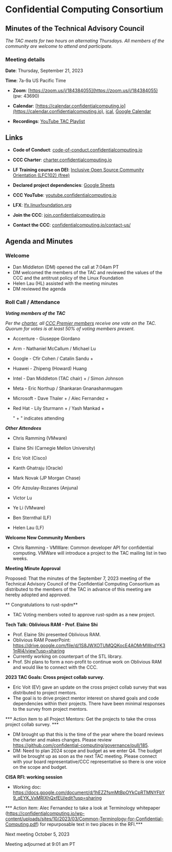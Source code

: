 ﻿# Confidential Computing Consortium


## Minutes of the Technical Advisory Council


*The TAC meets for two hours on alternating Thursdays. All members of the community are welcome to attend and participate.*


### Meeting details


**Date**: Thursday, September 21, 2023


**Time**: 7a-9a US Pacific Time


* **Zoom**: [https://zoom.us/j/184384055](https://zoom.us/j/184384055) (pw: 43690)


* **Calendar**: [https://calendar.confidentialcomputing.io](https://calendar.confidentialcomputing.io),
[ical](https://calendar.google.com/calendar/ical/c\_c0pcihr7n2n1k3a38i32d9ag10%40group.calendar.google.com/public/basic.ics),
[Google Calendar](https://calendar.google.com/calendar/u/0/r?cid=c\_c0pcihr7n2n1k3a38i32d9ag10@group.calendar.google.com)


* **Recordings**: [YouTube TAC Playlist](https://www.youtube.com/playlist?list=PLmfkUJc39uMjaB_I1dYW72I44kr9QzG_B)


## Links


* **Code of Conduct**: [code-of-conduct.confidentialcomputing.io](https://code-of-conduct.confidentialcomputing.io)


* **CCC Charter**: [charter.confidentialcomputing.io](https://charter.confidentialcomputing.io)


* **LF Training course on DEI**: [Inclusive Open Source Community Orientation (LFC102) (free)](https://training.linuxfoundation.org/training/inclusive-open-source-community-orientation-lfc102/)


* **Declared project dependencies**: [Google Sheets](https://docs.google.com/spreadsheets/d/1UKnbbGWXYLjnPZsox3zmYo59nv3XSXjePfas5E2fER0/edit#gid=0)


* **CCC YouTube**: [youtube.confidentialcomputing.io](https://youtube.confidentialcomputing.io)


* **LFX**: [lfx.linuxfoundation.org](https://lfx.linuxfoundation.org)


* **Join the CCC**: [join.confidentialcomputing.io](https://join.confidentialcomputing.io)


* **Contact the CCC**: [confidentialcomputing.io/contact-us/](https://confidentialcomputing.io/contact-us/)


## Agenda and Minutes


### Welcome


* Dan Middleton (DM) opened the call at 7:04am PT
* DM welcomed the members of the TAC and reviewed the values of the CCC and the antitrust policy of the Linux Foundation
* Helen Lau (HL) assisted with the meeting minutes
* DM reviewed the agenda


### Roll Call / Attendance


***Voting members of the TAC***


*Per the [charter](https://charter.confidentialcomputing.io), all [CCC Premier members](https://confidentialcomputing.io/members/) receive one vote on the TAC. Quorum for votes is at least 50% of voting members present.*


* Accenture - Giuseppe Giordano 
* Arm - Nathaniel McCallum  / Michael Lu
* Google - Cfir Cohen  / Catalin Sandu +
* Huawei - Zhipeng (Howard) Huang 
* Intel - Dan Middleton (TAC chair) + / Simon Johnson
* Meta - Eric Northup / Shankaran Gnanashanmugam
* Microsoft - Dave Thaler + / Alec Fernandez + 
* Red Hat - Lily Sturmann + / Yash Mankad +


   " + " indicates attending


***Other Attendees***


* Chris Ramming (VMware)
* Elaine Shi (Carnegie Mellon University)
* Eric Voit (Cisco)
* Kanth Ghatraju (Oracle) 
* Mark Novak (JP Morgan Chase)
* Ofir Azoulay-Rozanes (Anjuna)
* Victor Lu
* Ye Li (VMware)


* Ben Sternthal (LF)
* Helen Lau (LF)


**Welcome New Community Members**


* Chris Ramming - VMWare: Common developer API for confidential computing. VMWare will introduce a project to the TAC mailing list in two weeks.




**Meeting Minute Approval**


Proposed: That the minutes of the September 7, 2023 meeting of the Technical Advisory Council of the Confidential Computing Consortium as distributed to the members of the TAC in advance of this meeting are hereby adopted and approved.




** Congratulations to rust-spdm**


* TAC Voting members voted to approve rust-spdm as a new project.




**Tech Talk: Oblivious RAM - Prof. Elaine Shi**


* Prof. Elaine Shi presented Oblivious RAM.
* Oblivious RAM PowerPoint: https://drive.google.com/file/d/1S8JWXOTUMQQKocE4AOMrMWndYK31nRI4/view?usp=sharing
* Currently working on counterpart of the STL library.
* Prof. Shi plans to form a non-profit to continue work on Oblivious RAM and would like to connect with the CCC.




**2023 TAC Goals: Cross project collab survey.**


* Eric Voit (EV) gave an update on the cross project collab survey that was distributed to project mentors. 
* The goal is to drive project mentor interest on shared goals and code dependencies within their projects. There have been minimal responses to the survey from project mentors. 


*** Action item to all Project Mentors: Get the projects to take the cross project collab survey. ***



* DM brought up that this is the time of the year where the board reviews the charter and makes changes. Please review https://github.com/confidential-computing/governance/pull/185.
* DM: Need to plan 2024 scope and budget as we enter Q4. The budget will be brought up as soon as the next TAC meeting. Please connect with your board representative/CCC representative so there is one voice on the scope and budget.




**CISA RFI: working session**


* Working doc: https://docs.google.com/document/d/1hEZZfsmMtBpOYkCpRTMNYFbY9_qEYK_VxMRlXhQxfEU/edit?usp=sharing


*** Action item: Alec Fernandez to take a look at Terminology whitepaper (https://confidentialcomputing.io/wp-content/uploads/sites/10/2023/03/Common-Terminology-for-Confidential-Computing.pdf) for repurposable text in two places in the RFI.***






Next meeting October 5, 2023


Meeting adjourned at 9:01 am PT